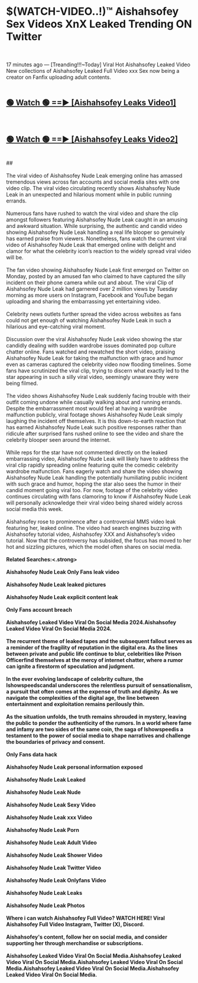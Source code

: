 # $(WATCH-VIDEO..!)™ Aishahsofey Sex Videos XnX Leaked Trending ON Twitter<br>
<br>

17 minutes ago — [Treanding!!!~Today] Viral Hot Aishahsofey Leaked Video New collections of Aishahsofey Leaked Full Video xxx Sex now being a creator on Fanfix uploading adult contents.
<br>
 <br>

##  <a href="https://best2vid.blogspot.com?title=Aishahsofey">🟢 Watch 🟢 ==► [Aishahsofey Leaks Video1]</a><br>
  <br>

##  <a href="https://best2vid.blogspot.com?title=Aishahsofey">🟢 Watch 🟢 ==► [Aishahsofey Leaks Video2]</a><br>
  <br>
  ##
  <br>
  <br>
The viral video of Aishahsofey Nude Leak emerging online has amassed tremendous views across fan accounts and social media sites with one video clip. The viral video circulating recently shows Aishahsofey Nude Leak in an unexpected and hilarious moment while in public running errands.
<br><br>
Numerous fans have rushed to watch the viral video and share the clip amongst followers featuring Aishahsofey Nude Leak caught in an amusing and awkward situation. While surprising, the authentic and candid video showing Aishahsofey Nude Leak handling a real life blooper so genuinely has earned praise from viewers. Nonetheless, fans watch the current viral video of Aishahsofey Nude Leak that emerged online with delight and clamor for what the celebrity icon’s reaction to the widely spread viral video will be.
<br><br>
The fan video showing Aishahsofey Nude Leak first emerged on Twitter on Monday, posted by an amused fan who claimed to have captured the silly incident on their phone camera while out and about. The viral Clip of Aishahsofey Nude Leak had garnered over 2 million views by Tuesday morning as more users on Instagram, Facebook and YouTube began uploading and sharing the embarrassing yet entertaining video.
<br><br>
Celebrity news outlets further spread the video across websites as fans could not get enough of watching Aishahsofey Nude Leak in such a hilarious and eye-catching viral moment.
<br><br>
Discussion over the viral Aishahsofey Nude Leak video showing the star candidly dealing with sudden wardrobe issues dominated pop culture chatter online. Fans watched and rewatched the short video, praising Aishahsofey Nude Leak for taking the malfunction with grace and humor even as cameras captured the celebrity video now flooding timelines. Some fans have scrutinized the viral clip, trying to discern what exactly led to the star appearing in such a silly viral video, seemingly unaware they were being filmed.
<br><br>
The video shows Aishahsofey Nude Leak suddenly facing trouble with their outfit coming undone while casually walking about and running errands. Despite the embarrassment most would feel at having a wardrobe malfunction publicly, viral footage shows Aishahsofey Nude Leak simply laughing the incident off themselves. It is this down-to-earth reaction that has earned Aishahsofey Nude Leak such positive responses rather than ridicule after surprised fans rushed online to see the video and share the celebrity blooper seen around the internet.
<br><br>
While reps for the star have not commented directly on the leaked embarrassing video, Aishahsofey Nude Leak will likely have to address the viral clip rapidly spreading online featuring quite the comedic celebrity wardrobe malfunction. Fans eagerly watch and share the video showing Aishahsofey Nude Leak handling the potentially humiliating public incident with such grace and humor, hoping the star also sees the humor in their candid moment going viral too. For now, footage of the celebrity video continues circulating with fans clamoring to know if Aishahsofey Nude Leak will personally acknowledge their viral video being shared widely across social media this week.
<br><br>
Aishahsofey rose to prominence after a controversial MMS video leak featuring her, leaked online. The video had search engines buzzing with Aishahsofey tutorial video, Aishahsofey XXX and Aishahsofey’s video tutorial. Now that the controversy has subsided, the focus has moved to her hot and sizzling pictures, which the model often shares on social media.
<br><br>
<strong>Related Searches:<.strong>
<br><br>
Aishahsofey Nude Leak Only Fans leak video
<br><br>
Aishahsofey Nude Leak leaked pictures
<br><br>
Aishahsofey Nude Leak explicit content leak
<br><br>
Only Fans account breach
<br><br>
Aishahsofey Leaked Video Viral On Social Media 2024.Aishahsofey Leaked Video Viral On Social Media 2024.
<br><br>
The recurrent theme of leaked tapes and the subsequent fallout serves as a reminder of the fragility of reputation in the digital era. As the lines between private and public life continue to blur, celebrities like Prison Officerfind themselves at the mercy of internet chatter, where a rumor can ignite a firestorm of speculation and judgment.
<br><br>
In the ever evolving landscape of celebrity culture, the Ishowspeedscandal underscores the relentless pursuit of sensationalism, a pursuit that often comes at the expense of truth and dignity. As we navigate the complexities of the digital age, the line between entertainment and exploitation remains perilously thin.
<br><br>
As the situation unfolds, the truth remains shrouded in mystery, leaving the public to ponder the authenticity of the rumors. In a world where fame and infamy are two sides of the same coin, the saga of Ishowspeedis a testament to the power of social media to shape narratives and challenge the boundaries of privacy and consent.
<br><br>
Only Fans data hack
<br><br>
Aishahsofey Nude Leak personal information exposed
<br><br>
Aishahsofey Nude Leak Leaked
<br><br>
Aishahsofey Nude Leak Nude
<br><br>
Aishahsofey Nude Leak Sexy Video
<br><br>
Aishahsofey Nude Leak xxx Video
<br><br>
Aishahsofey Nude Leak Porn
<br><br>
Aishahsofey Nude Leak Adult Video
<br><br>
Aishahsofey Nude Leak Shower Video
<br><br>
Aishahsofey Nude Leak Twitter Video
<br><br>
Aishahsofey Nude Leak Onlyfans Video
<br><br>
Aishahsofey Nude Leak Leaks
<br><br>
Aishahsofey Nude Leak Photos
<br><br>
Where i can watch Aishahsofey Full Video? WATCH HERE! Viral Aishahsofey Full Video Instagram, Twitter (X), Discord.
<br><br>
Aishahsofey's content, follow her on social media, and consider supporting her through merchandise or subscriptions.
<br><br>
Aishahsofey Leaked Video Viral On Social Media.Aishahsofey Leaked Video Viral On Social Media.Aishahsofey Leaked Video Viral On Social Media.Aishahsofey Leaked Video Viral On Social Media.Aishahsofey Leaked Video Viral On Social Media.